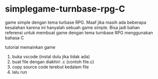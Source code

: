 # simplegame-turnbase-rpg-C
game simple dengan tema turbase RPG. Maaf jika masih ada beberapa kesalahan karena ini hanyalah sebuah game simple. Bisa jadi bahan referensi untuk membuat game dengan tema turnbase RPG menggunakan bahasa C

tutorial memainkan game
1. buka vscode (instal dulu jika tidak ada)
2. buat file dengan diakhiri .c (contoh file.c)
3. copy source code terebut kedalam file
4. lalu run
